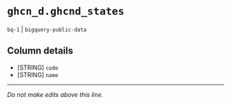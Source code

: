 # `ghcn_d.ghcnd_states`
`bq-1` | `bigquery-public-data`

## Column details
* [STRING]    `code`
* [STRING]    `name`

-------------------------------------------------------------------------------
*Do not make edits above this line.*
